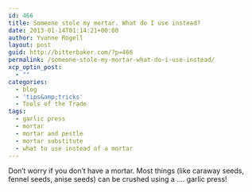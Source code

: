 ```yaml
---
id: 466
title: Someone stole my mortar. What do I use instead?
date: 2013-01-14T01:14:21+00:00
author: Yvonne Rogell
layout: post
guid: http://bitterbaker.com/?p=466
permalink: /someone-stole-my-mortar-what-do-i-use-instead/
xcp_optin_post:
  - ""
categories:
  - blog
  - 'tips&amp;tricks'
  - Tools of the Trade
tags:
  - garlic press
  - mortar
  - mortar and pestle
  - mortar substitute
  - what to use instead of a mortar
---
```

Don&#8217;t worry if you don&#8217;t have a mortar. Most things (like caraway seeds, fennel seeds, anise seeds) can be crushed using a &#8230;. garlic press!